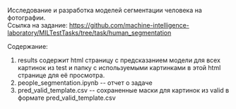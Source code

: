 Исследование и разработка моделей сегментации человека на фотографии. \
Ссылка на задание: https://github.com/machine-intelligence-laboratory/MILTestTasks/tree/task/human_segmentation 

Содержание:
1) results содержит html страницу с предсказанием модели для всех картинок из test и папку с используемыми картинками в этой html странице для её просмотра.
2) people_segmentation.ipynb -- отчет о задаче
3) pred_valid_template.csv -- сохраненные маски для картинок из valid в формате pred_valid_template.csv
